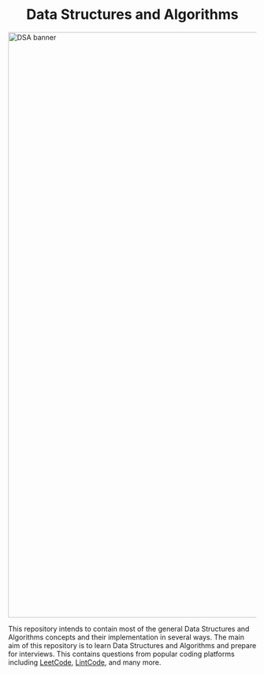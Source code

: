 <div align="center">
<h1>Data Structures and Algorithms</h1>
</div>

<div>
<img width="1188" alt="DSA banner" src="https://user-images.githubusercontent.com/64855541/135758397-513b4edf-a93f-477e-a78e-a80d7265bcd8.png">
</div>

This repository intends to contain most of the general Data Structures and Algorithms concepts and their implementation in several ways. The main aim of this repository is to learn Data Structures and Algorithms and prepare for interviews. This contains questions from popular coding platforms including [LeetCode](https://leetcode.com/), [LintCode](https://www.lintcode.com/), and many more.

